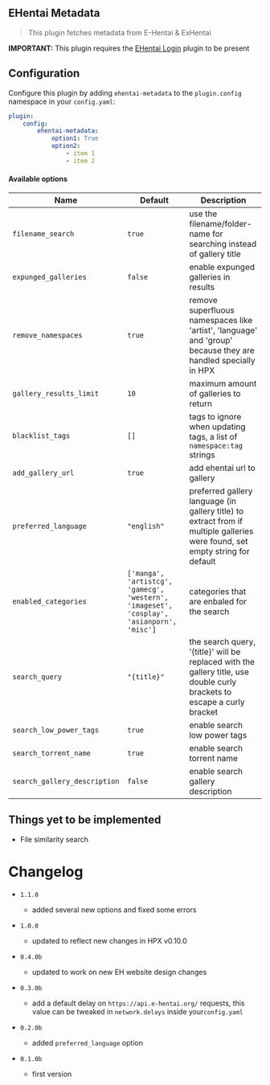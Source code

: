 EHentai Metadata
----------------------------

> This plugin fetches metadata from E-Hentai & ExHentai

**IMPORTANT:** This plugin requires the [EHentai Login](https://github.com/happypandax/plugins/tree/master/plugins/EHentai%20Login) plugin to be present

## Configuration

Configure this plugin by adding `ehentai-metadata` to the `plugin.config` namespace in your `config.yaml`:
```yaml
plugin:
    config:
        ehentai-metadata:
            option1: True
            option2:
                - item 1
                - item 2
```

#### Available options

Name | Default | Description
--- | --- | ---
`filename_search` | `true` | use the filename/folder-name for searching instead of gallery title
`expunged_galleries` | `false` | enable expunged galleries in results
`remove_namespaces` | `true` | remove superfluous namespaces like 'artist', 'language' and 'group' because they are handled specially in HPX
`gallery_results_limit` | `10` | maximum amount of galleries to return
`blacklist_tags` | `[]` | tags to ignore when updating tags, a list of `namespace:tag` strings
`add_gallery_url` | `true` | add ehentai url to gallery
`preferred_language` | `"english"` | preferred gallery language (in gallery title) to extract from if multiple galleries were found, set empty string for default
`enabled_categories` | `['manga', 'artistcg', 'gamecg', 'western', 'imageset', 'cosplay', 'asianporn', 'misc']` | categories that are enbaled for the search
`search_query` | `"{title}"` | the search query, '{title}' will be replaced with the gallery title, use double curly brackets to escape a curly bracket
`search_low_power_tags` | `true` | enable search low power tags
`search_torrent_name` | `true` | enable search torrent name
`search_gallery_description` | `false` | enable search gallery description

## Things yet to be implemented

- File similarity search

# Changelog

- `1.1.0`
    - added several new options and fixed some errors

- `1.0.0`
    - updated to reflect new changes in HPX v0.10.0

- `0.4.0b`
    - updated to work on new EH website design changes

- `0.3.0b`
    - add a default delay on `https://api.e-hentai.org/` requests, this value can be tweaked in `network.delays` inside your`config.yaml`

- `0.2.0b`
    - added `preferred_language` option
    
- `0.1.0b`
    - first version